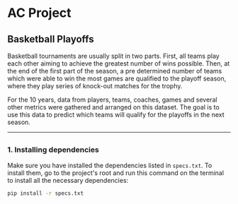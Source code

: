 # AC Project

## Basketball Playoffs

Basketball tournaments are usually split in two parts. First, all teams play each other aiming to achieve the greatest number of wins possible. Then, at the end of the first part of the season, a pre determined number of teams which were able to win the most games are qualified to the playoff season, where they play series of knock-out matches for the trophy.

For the 10 years, data from players, teams, coaches, games and several other metrics were gathered and arranged on this dataset. The goal is to use this data to predict which teams will qualify for the playoffs in the next season.

---

## 

### 1. Installing dependencies

Make sure you have installed the dependencies listed in ```specs.txt```. 
To install them, go to the project's root and run this command on the terminal to install all the necessary dependencies:

```bash
pip install -r specs.txt
```
